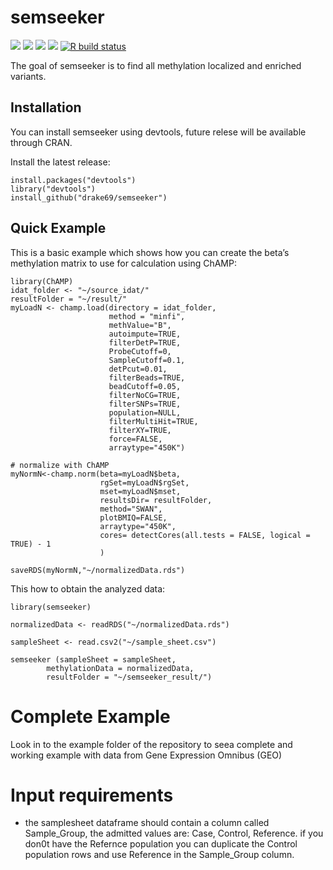 
<!-- README.md is generated from README.Rmd. Please edit that file -->

# semseeker

<!-- badges: start -->

[![](https://img.shields.io/badge/devel%20version-0.3.3-blue.svg)](https://github.com/drake69/semseeker)
[![](https://img.shields.io/badge/lifecycle-experimental-orange.svg)](https://lifecycle.r-lib.org/articles/stages.html#experimental)
[![](https://codecov.io/gh/drake69/semseeker/branch/main/graph/badge.svg)](https://codecov.io/gh/drake69/semseeker)
[![](https://img.shields.io/github/last-commit/drake69/semseeker.svg)](https://github.com/drake69/semseeker/commits/main)
[![R build
status](https://github.com/drake69/semseeker/workflows/R-CMD-check/badge.svg)](https://github.com/drake69/semseeker/actions)

<!-- [![R-CMD-check](https://github.com/drake69/semseeker/workflows/R-CMD-check/badge.svg)](https://github.com/drake69/semseeker/actions) -->
<!-- [![Codecov test coverage](https://codecov.io/gh/drake69/semseeker/branch/main/graph/badge.svg)](https://app.codecov.io/gh/drake69/semseeker?branch=main) -->
<!-- badges: end -->

The goal of semseeker is to find all methylation localized and enriched
variants.

## Installation

You can install semseeker using devtools, future relese will be
available through CRAN.

Install the latest release:

    install.packages("devtools")
    library("devtools")
    install_github("drake69/semseeker")

## Quick Example

This is a basic example which shows how you can create the beta’s
methylation matrix to use for calculation using ChAMP:

    library(ChAMP)
    idat_folder <- "~/source_idat/"
    resultFolder = "~/result/"
    myLoadN <- champ.load(directory = idat_folder,
                          method = "minfi",
                          methValue="B",
                          autoimpute=TRUE,
                          filterDetP=TRUE,
                          ProbeCutoff=0,
                          SampleCutoff=0.1,
                          detPcut=0.01,
                          filterBeads=TRUE,
                          beadCutoff=0.05,
                          filterNoCG=TRUE,
                          filterSNPs=TRUE,
                          population=NULL,
                          filterMultiHit=TRUE,
                          filterXY=TRUE,
                          force=FALSE,
                          arraytype="450K")

    # normalize with ChAMP
    myNormN<-champ.norm(beta=myLoadN$beta,
                        rgSet=myLoadN$rgSet,
                        mset=myLoadN$mset,
                        resultsDir= resultFolder,
                        method="SWAN",
                        plotBMIQ=FALSE,
                        arraytype="450K",
                        cores= detectCores(all.tests = FALSE, logical = TRUE) - 1
                        )

    saveRDS(myNormN,"~/normalizedData.rds")

This how to obtain the analyzed data:

    library(semseeker)

    normalizedData <- readRDS("~/normalizedData.rds")

    sampleSheet <- read.csv2("~/sample_sheet.csv")

    semseeker (sampleSheet = sampleSheet, 
            methylationData = normalizedData,
            resultFolder = "~/semseeker_result/")

# Complete Example

Look in to the example folder of the repository to seea complete and
working example with data from Gene Expression Omnibus (GEO)

# Input requirements

-   the samplesheet dataframe should contain a column called
    Sample_Group, the admitted values are: Case, Control, Reference. if
    you don0t have the Refernce population you can duplicate the Control
    population rows and use Reference in the Sample_Group column.
